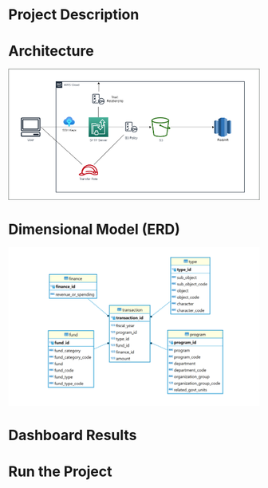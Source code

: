 # Project Description


# Architecture
![architecture](image/architecture.png)

# Dimensional Model (ERD)
![ERD](image/erd.PNG)

# Dashboard Results

# Run the Project

<!---
Challenge: 
- Not sure about the relationship between a column and its corresponding code column. 
- Doubted that it should be a one-to-one relationship but there are columns that clearly have multiple codes identified with it. 
- Sent an email to ask the dataset owner, but still get no reply yet.
- Decided that it should be a many-to-one relationship.

Thought Organization:
- Only need a Transfer Family role attached with a access policy that allows it to call S3 on the user's behalf
- Server host key doesn't actually show changes after being updated with ssh private key (keep in mind!)

ETL Steps:
1 For each column and their corresponding code column:
   1.1 handle null values
   1.2 check many-to-one relationship
   1.3 transform the code column if necessary

-------------------------------------------------------------------------------

Local Step:
1. Generate a SSH key pair (public & private)
2. Scrape the data from official website
3. Configure AWS account on CLI
   3.1 - Store access key on local ./aws folder
4. Fill in the config file
5. Transfer the file to S3 through SFTP (after Boto3 step 4 is completed)
   - SFTP server's endpoint
   - SSH private key

Boto3 Step:
1. Set up an S3 bucket 
2. Create IAM role
   2.1 - Create an IAM policy for services to call S3 on user's behalf
      2.1.1 - Specify the target S3 bucket in the policy
   2.2 - Create a Transfer Family role and attach the policy to it
      2.2.2 - Establish a trust relationship between AWS and Transfer Family
      2.2.1 - Attach managed policies for Transfer Family to work with S3 
3. Set up an SFTP server with Transfer Family
   3.1 - Store data in S3 as domain
   3.2 - Submit the SSH private key content
4. Create a user to attach to the server
   4.1 - Attach the Transfer Family role to the user
   4.2 - Submit the SSH public key content
5. Set up a Redshift cluster
   5.1 - Attach the Redshift role to the cluster
      5.1.1 - Policy for working with S3 bucket 
      5.1.2 - Redshift full access
   5.2 - Create a security group that routes inbound traffic to port 5439
   
Cloud Steps:
1. Set up star schema in the Redshift DW
2. Copy the transformed data from S3 into Redshift 
3. Create report 
   3.1 - Aggregation result
   3.2 - Dashboard for features

--------------------------------------------

Production:
1. Infrastructure (Boto3)
   1.1 - Environment variables
      1.1.1 - AWS account ID
      1.1.2 - Region Name
      1.1.3 - S3 Bucket Name
      1.1.4 - Transfer Family Role Name
      1.1.5 - Transfer Family S3 Policy Name
      1.1.6 - Transfer Family AWS Permission Policies
      1.1.7 - SFTP Server Username
      1.1.8 - Redshift Role Name
      1.1.9 - Redshift S3 Policy Name
      1.1.10 - Redshift Cluster Name
      1.1.11 - Redshift Database Name
      1.1.12 - Redshift Database Username
      1.1.13 - Redshift Database Password
2. Initial Load (boto3)
   2.1 - Create a report schema in Redshift database
   2.2 - Define dimensional tables
      2.2.1 - copy dimensional data from S3 over to Redshift
   2.3 - Define fact table
      2.3.1 - copy fact data from S3 over to Redshift

-----------------------------------------------------------

Clean Up:
1. Delete Redshift Cluster
2. Delete Security Group
3. Delete the Redshift Role
4. Delete the SFTP Server
5. Delete the Transfer Family Role
6. Delete the S3 Policy for Transfer Family
7. Empty and Delete the S3 bucket

-----------------------------------------------
Room for Improvement:
1. Set up Glue catalog to store tables metadata
   1.1 - For incremental loading
   1.2 - For sharing data with other users
2. Set up an identity provider like Otka for better management

--->

